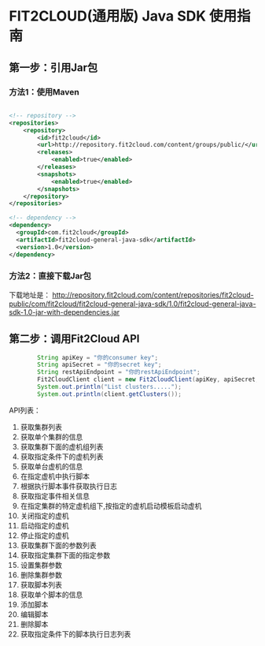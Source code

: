 # FIT2CLOUD(通用版) Java SDK 使用指南

## 第一步：引用Jar包

### 方法1：使用Maven

```xml

<!-- repository -->
<repositories>
	<repository>
		<id>fit2cloud</id>
		<url>http://repository.fit2cloud.com/content/groups/public/</url>
		<releases>
			<enabled>true</enabled>
		</releases>
		<snapshots>
			<enabled>true</enabled>
		</snapshots>
	</repository>  
</repositories>

<!-- dependency -->
<dependency>
  <groupId>com.fit2cloud</groupId>
  <artifactId>fit2cloud-general-java-sdk</artifactId>
  <version>1.0</version>
</dependency>
```

### 方法2：直接下载Jar包

下载地址是：
http://repository.fit2cloud.com/content/repositories/fit2cloud-public/com/fit2cloud/fit2cloud-general-java-sdk/1.0/fit2cloud-general-java-sdk-1.0-jar-with-dependencies.jar

## 第二步：调用Fit2Cloud API

```java
		String apiKey = "你的consumer key";
		String apiSecret = "你的secret key";
		String restApiEndpoint = "你的restApiEndpoint";
		Fit2CloudClient client = new Fit2CloudClient(apiKey, apiSecret, restApiEndpoint);
		System.out.println("List clusters.....");
		System.out.println(client.getClusters());
```
API列表：

1. 获取集群列表
2. 获取单个集群的信息
3. 获取集群下面的虚机组列表
4. 获取指定条件下的虚机列表
5. 获取单台虚机的信息
6. 在指定虚机中执行脚本
7. 根据执行脚本事件获取执行日志
8. 获取指定事件相关信息
9. 在指定集群的特定虚机组下,按指定的虚机启动模板启动虚机
10. 关闭指定的虚机
11. 启动指定的虚机
12. 停止指定的虚机
13. 获取集群下面的参数列表
14. 获取指定集群下面的指定参数
15. 设置集群参数
16. 删除集群参数
17. 获取脚本列表
18. 获取单个脚本的信息
19. 添加脚本
20. 编辑脚本
21. 删除脚本
22. 获取指定条件下的脚本执行日志列表




